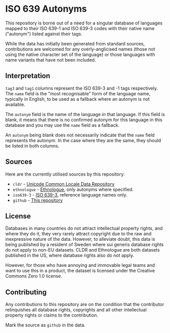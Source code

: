 # ISO 639 Autonyms

This repository is borne out of a need for a singular database of languages mapped to their ISO 639-1 and ISO 639-3 codes with their native name ("autonym") listed against their tags.

While the data has initially been generated from standard sources, contributions are welcomed for any overly-anglicised names (those not using the native character set of the language) or those languages with name variants that have not been included.

## Interpretation

`tag3` and `tag1` columns represent the ISO 639-3 and -1 tags respectively. The `name` field is the "most recognisable" form of the language name, typically in English, to be used as a fallback where an autonym is not available.

The `autonym` field is the name of the language *in* that language. If this field is blank, it means that there is no confirmed autonym for this language in this database and you may use the `name` field as a fallback.

An `autonym` being blank does not necessarily indicate that the `name` field represents the autonym. In the case where they are the same, they should be listed in both columns.

## Sources

Here are the currently utilised sources by this repository:

- `cldr` - [Unicode Common Locale Data Repository](http://cldr.unicode.org/)
- `ethnologue` - [Ethnologue](https://www.ethnologue.com/), only autonyms where specified.
- `iso639-3` - [ISO 639-3](http://www.sil.org/iso639-3/), reference language names only.
- `github` - [This repository](https://github.com/bbqsrc/iso639-autonyms)

## License

Databases in many countries do not attract intellectual property rights, and where they do it, they very rarely attract copyright due to the raw and inexpressive nature of the data. However, to alleviate doubt, this data is being published by a resident of Sweden where sui generis database rights do not apply to non-EU datasets. CLDR and Ethnologue are both datasets published in the US, where database rights also do not apply.

However, for those who have annoying and immovable legal teams and want to use this in a product, the dataset is licensed under the Creative Commons Zero 1.0 license.

## Contributing

Any contributions to this repository are on the condition that the contributor relinquishes all database rights, copyrights and all other intellectual property rights or claims to the contribution.

Mark the source as `github` in the data.